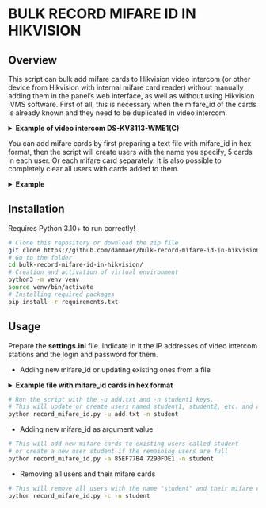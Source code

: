 # BULK RECORD MIFARE ID IN HIKVISION

## Overview
This script can bulk add mifare cards to Hikvision video intercom (or other device from Hikvision with internal mifare card reader) without manually adding them in the panel’s web interface, as well as without using Hikvision iVMS software. First of all, this is necessary when the mifare_id of the cards is already known and they need to be duplicated in video intercom.

<details>
<summary><b>Example of video intercom DS-KV8113-WME1(C)</b></summary>
<img src="https://github.com/dammaer/bulk-record-mifare-id-in-hikvision/assets/75730199/10ba0ed5-1298-426b-a992-c21a16e850f6"/>
</details>

You can add mifare cards by first preparing a text file with mifare_id in hex format, then the script will create users with the name you specify, 5 cards in each user. Or each mifare card separately. It is also possible to completely clear all users with cards added to them.

<details>
<summary><b>Example</b></summary>
<img src="https://github.com/dammaer/bulk-record-mifare-id-in-hikvision/assets/75730199/9682a7fd-1eaf-47ab-a8c8-b78df5efe198"/>
<img src="https://github.com/dammaer/bulk-record-mifare-id-in-hikvision/assets/75730199/431c8dde-28e5-4b16-94ba-7f8058347940"/>
</details>

## Installation
Requires Python 3.10+ to run correctly!
```bash
# Clone this repository or download the zip file
git clone https://github.com/dammaer/bulk-record-mifare-id-in-hikvision.git
# Go to the folder
cd bulk-record-mifare-id-in-hikvision/
# Creation and activation of virtual environment
python3 -m venv venv
source venv/bin/activate
# Installing required packages
pip install -r requirements.txt
```

## Usage
Prepare the **settings.ini** file. Indicate in it the IP addresses of video intercom stations and the login and password for them.

* Adding new mifare_id or updating existing ones from a file
<details>
<summary><b>Example file with mifare_id cards in hex format</b></summary>
<img src="https://github.com/dammaer/bulk-record-mifare-id-in-hikvision/assets/75730199/baffb306-67bf-4125-a6c3-2ff6f4fe59ef"/>
</details>

```bash
# Run the script with the -u add.txt and -n student1 keys. 
# This will update or create users named student1, student2, etc. and add 5 mifare cards to each.
python record_mifare_id.py -u add.txt -n student
```
*  Adding new mifare_id as argument value
```bash
# This will add new mifare cards to existing users called student 
# or create a new user student if the remaining users are full
python record_mifare_id.py -a 85EF77B4 7290FDE1 -n student
```
* Removing all users and their mifare cards
```bash
# This will remove all users with the name "student" and their mifare cards
python record_mifare_id.py -c -n student
```